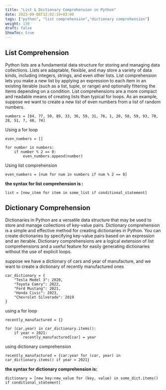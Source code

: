```yaml
---
title: "List & Dictionary Comprehension in Python"
date: 2023-09-08T12:02:19+03:00
tags: ["python", "list comprehension","dictionary comprehension"]
weight: 130
draft: false
ShowToc: true
---
```


## List Comprehension
Python lists are a fundamental data structure for storing and managing data collections. Lists are adaptable, flexible, and may store a variety of data kinds, including integers, strings, and even other lists.
List comprehension lets you make a new list by applying an expression to each item in an existing iterable (such as a list, tuple, or range) and optionally filtering the items depending on a condition. List comprehensions are a more compact and readable means of creating lists than typical for loops.
As an example, suppose we want to create a new list of even numbers from a list of random numbers.

```
numbers = [84, 77, 50, 89, 33, 36, 59, 31, 76, 1, 20, 58, 59, 93, 70, 28, 51, 7, 48, 74]

```
Using a for loop 

```
even_numbers = []

for number in numbers:
    if number % 2 == 0:
        even_numbers.append(number)
```

Using list comprehension

```
even_numbers = [num for num in numbers if num % 2 == 0]
```

**the syntax for list comprehension is :**

```
list = [new_item for item in some_list if conditional_statement]
```

## Dictionary Comprehension
Dictionaries in Python are a versatile data structure that may be used to store and manage collections of key-value pairs. 
Dictionary comprehension is a simple and effective method for creating dictionaries in Python. You can create dictionaries by specifying key-value pairs based on an expression and an iterable. Dictionary comprehensions are a logical extension of list comprehensions and a useful feature for easily generating dictionaries without the use of explicit loops.

suppose we have a dictionary of cars and year of manufacture, and we want to create a dictionary of  recently manufactured ones
```
car_dictionary = {
    "Tesla Model 3": 2020,
    "Toyota Camry": 2022,
    "Ford Mustang": 2021,
    "Honda Civic": 2023,
    "Chevrolet Silverado": 2019
}

```

using a for loop
```
recently_manufactured = {}

for (car,year) in car_dictionary.items():
    if year > 2021:
        recently_manufactured[car] = year

```

using dictionary comprehension
```
recently_manufactured = {car:year for (car, year) in car_dictionary.items() if year > 2021}
```

**the syntax for dictionary comprehension is:**
```
dictionary = [new_key:new_value for (key, value) in some_dict.items() if conditional_statement]
```





